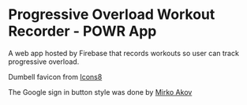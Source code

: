 # Progressive Overload Workout Recorder - POWR App

A web app hosted by Firebase that records workouts so user can track progressive overload.

Dumbell favicon from [Icons8](https://icons8.com/icon/BMybI8iktdPI/gym)

The Google sign in button style was done by [Mirko Akov](https://codepen.io/mupkoo/pen/YgddgB)
